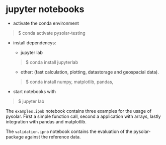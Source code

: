 # jupyter notebooks

- activate the conda environment
> $ conda activate pysolar-testing

- install dependencys:
    - jupyter lab 
    > $ conda install jupyterlab
    
    - other: (fast calculation, plotting, datastorage and geospacial data).
    >  $ conda install numpy, matplotlib, pandas, 
    

- start notebooks with
> $ jupyter lab


The ```examples.ipnb``` notebook contains three examples for the usage of pysolar. 
First a simple function call, second a application with arrays, lastly integration with pandas and matplotlib.

The ```validation.ipnb``` notebook contains the evaluation of the pysolar-package against the reference data.